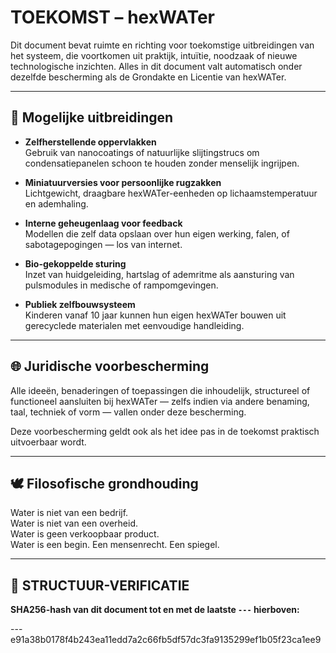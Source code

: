 # TOEKOMST – hexWATer

Dit document bevat ruimte en richting voor toekomstige uitbreidingen van het systeem, die voortkomen uit praktijk, intuïtie, noodzaak of nieuwe technologische inzichten. Alles in dit document valt automatisch onder dezelfde bescherming als de Grondakte en Licentie van hexWATer.

---

## 🔄 Mogelijke uitbreidingen

- **Zelfherstellende oppervlakken**  
  Gebruik van nanocoatings of natuurlijke slijtingstrucs om condensatiepanelen schoon te houden zonder menselijk ingrijpen.

- **Miniatuurversies voor persoonlijke rugzakken**  
  Lichtgewicht, draagbare hexWATer-eenheden op lichaamstemperatuur en ademhaling.

- **Interne geheugenlaag voor feedback**  
  Modellen die zelf data opslaan over hun eigen werking, falen, of sabotagepogingen — los van internet.

- **Bio-gekoppelde sturing**  
  Inzet van huidgeleiding, hartslag of ademritme als aansturing van pulsmodules in medische of rampomgevingen.

- **Publiek zelfbouwsysteem**  
  Kinderen vanaf 10 jaar kunnen hun eigen hexWATer bouwen uit gerecyclede materialen met eenvoudige handleiding.

---

## 🌐 Juridische voorbescherming

Alle ideeën, benaderingen of toepassingen die inhoudelijk, structureel of functioneel aansluiten bij hexWATer — zelfs indien via andere benaming, taal, techniek of vorm — vallen onder deze bescherming.

Deze voorbescherming geldt ook als het idee pas in de toekomst praktisch uitvoerbaar wordt.

---

## 🕊️ Filosofische grondhouding

Water is niet van een bedrijf.  
Water is niet van een overheid.  
Water is geen verkoopbaar product.  
Water is een begin. Een mensenrecht. Een spiegel.

---

## 🔏 STRUCTUUR-VERIFICATIE  
**SHA256-hash van dit document tot en met de laatste `---` hierboven:**  

---e91a38b0178f4b243ea11edd7a2c66fb5df57dc3fa9135299ef1b05f23ca1ee9
